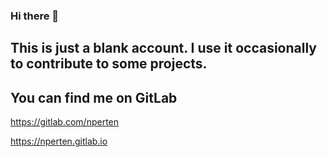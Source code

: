 
### Hi there 👋

## This is just a blank account. I use it occasionally to contribute to some projects.

## You can find me on GitLab

https://gitlab.com/nperten

https://nperten.gitlab.io
